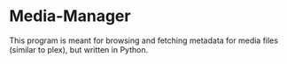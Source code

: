 # Media-Manager
This program is meant for browsing and fetching metadata for media files (similar to plex), but written in Python. 
